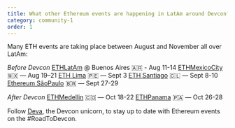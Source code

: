 ```yaml
---
title: What other Ethereum events are happening in LatAm around Devcon?
category: community-1
order: 1
---
```

Many ETH events are taking place between August and November all over LatAm:


_Before Devcon_
[ETHLatAm](http://ethlatam.org/) @ Buenos Aires 🇦🇷 - Aug 11-14
[ETHMexicoCity](https://mexico.ethglobal.com/) 🇲🇽 — Aug 19–21
[ETH Lima](https://twitter.com/EthereumLima) 🇵🇪 — Sept 3
[ETH Santiago](https://twitter.com/EthereumStgo) 🇨🇱 — Sept 8-10
[Ethereum SãoPaulo](https://www.ethereumbrasil.com/)  🇧🇷 — Sept 27-29


_After Devcon_
[ETHMedellin](https://twitter.com/EthMedellin) 🇨🇴 — Oct 18-22
[ETHPanama](https://t.me/EthPanama) 🇵🇦 — Oct 26-28


Follow [Deva](https://twitter.com/EFDevcon), the Devcon unicorn, to stay up to date with Ethereum events on the #RoadToDevcon.